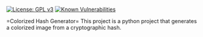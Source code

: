 [![License: GPL v3](https://img.shields.io/badge/License-GPL%20v3-blue.svg)](https://www.gnu.org/licenses/gpl-3.0)
[![Known Vulnerabilities](https://snyk.io/test/github/ductape/colorized-hash/badge.svg?targetFile=requirements.txt)](https://snyk.io/test/github/ductape/colorized-hash?targetFile=requirements.txt)

=Colorized Hash Generator=
This project is a python project that generates a colorized image from a cryptographic hash. 
